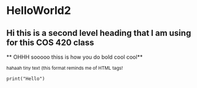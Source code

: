 # HelloWorld2

## Hi this is a second level heading that I am using for this COS 420 class

** OHHH sooooo thiss is how you do bold cool cool**

<sub> hahaah tiny text (this format reminds me of HTML tags!</sub>

```
print("Hello")
```
